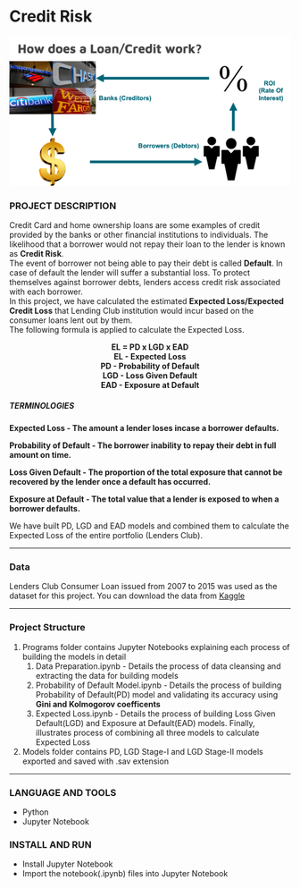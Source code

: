 # Credit Risk
<img alt="insecure" src="https://github.com/V-Abhishek/credit-risk/blob/main/images/Loan.png" />

### PROJECT DESCRIPTION
Credit Card and home ownership loans are some examples of credit provided by the banks or other financial institutions to individuals. The likelihood that a borrower would not repay their loan to the lender is known as **Credit Risk**.<br /> The event of borrower not being able to pay their debt is called **Default**. In case of default the lender will suffer a substantial loss. To protect themselves against borrower debts, lenders access credit risk associated with each borrower.
<br />In this project, we have calculated the estimated **Expected Loss/Expected Credit Loss** that Lending Club institution would incur based on the consumer loans lent out by them. <br /> The following formula is applied to calculate the Expected Loss.<br />
<p align="center">
<strong>EL = PD x LGD x EAD</strong><br />
<strong>EL - Expected Loss</strong><br />
<strong>PD - Probability of Default</strong><br />
<strong>LGD - Loss Given Default</strong><br />
<strong>EAD - Exposure at Default</strong>
</p> 

##### TERMINOLOGIES

**Expected Loss - The amount a lender loses incase a borrower defaults.**<br />

**Probability of Default - The borrower inability to repay their debt in full amount on time.**<br />

**Loss Given Default - The proportion of the total exposure that cannot be recovered by the lender once a default has occurred.**<br />

**Exposure at Default - The total value that a lender is exposed to when a borrower defaults.**<br />

<p> We have built PD, LGD and EAD models and combined them to calculate the Expected Loss of the entire portfolio (Lenders Club).</p>

---
### Data

Lenders Club Consumer Loan issued from 2007 to 2015 was used as the dataset for this project. You can download the data from [Kaggle](https://www.kaggle.com/datasets) 

---

### Project Structure

1. Programs folder contains Jupyter Notebooks explaining each process of building the models in detail
	1. Data Preparation.ipynb - Details the process of data cleansing and extracting the data for building models	
	2. Probability of Default Model.ipynb - Details the process of building Probability of Default(PD) model and validating its accuracy using **Gini and Kolmogorov coefficents**
	3. Expected Loss.ipynb - Details the process of building Loss Given Default(LGD) and Exposure at Default(EAD) models. Finally, illustrates process of combining all three models to calculate Expected Loss
2. Models folder contains PD, LGD Stage-I and LGD Stage-II models exported and saved with .sav extension

---

### LANGUAGE AND TOOLS

- Python
- Jupyter Notebook

### INSTALL AND RUN

- Install Jupyter Notebook
- Import the notebook(.ipynb) files into Jupyter Notebook